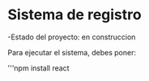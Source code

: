 <h1>Sistema de registro</h1>

-Estado del proyecto: en construccion

Para ejecutar el sistema, debes poner:

'''npm install react
